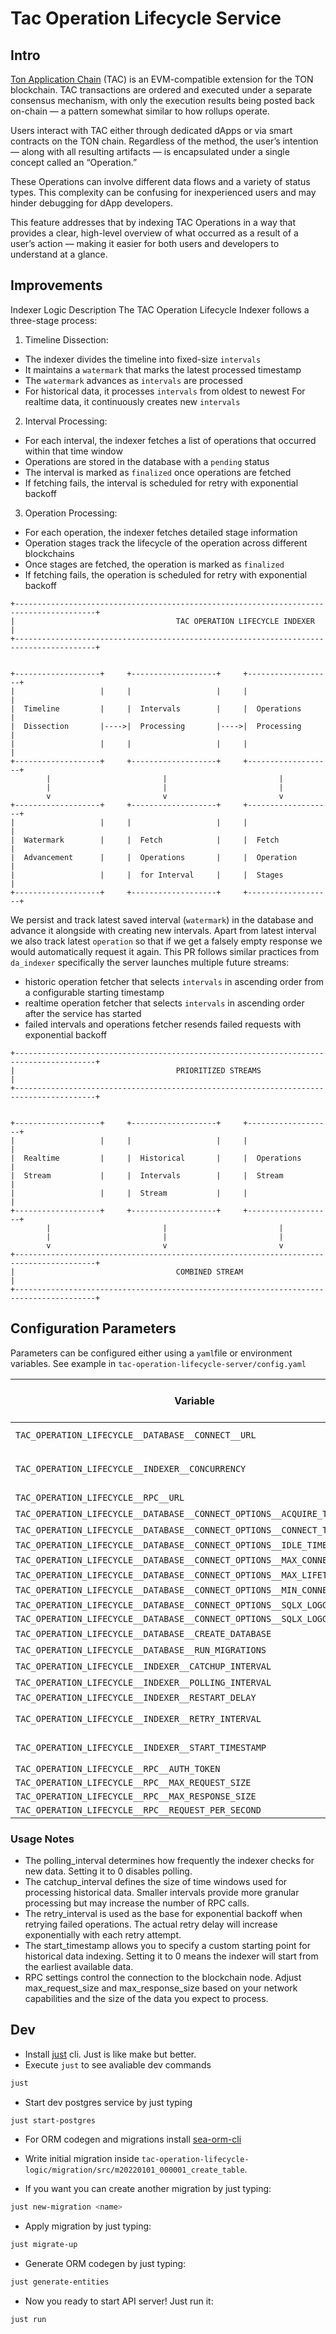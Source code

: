 Tac Operation Lifecycle Service
===

## Intro

[Ton Application Chain](https://docs.tac.build/) (TAC) is an EVM-compatible extension for the TON blockchain.
TAC transactions are ordered and executed under a separate consensus mechanism, with only the execution results being posted back on-chain — a pattern somewhat similar to how rollups operate.

Users interact with TAC either through dedicated dApps or via smart contracts on the TON chain. Regardless of the method, the user’s intention — along with all resulting artifacts — is encapsulated under a single concept called an “Operation.”

These Operations can involve different data flows and a variety of status types. This complexity can be confusing for inexperienced users and may hinder debugging for dApp developers.

This feature addresses that by indexing TAC Operations in a way that provides a clear, high-level overview of what occurred as a result of a user’s action — making it easier for both users and developers to understand at a glance.

## Improvements 

Indexer Logic Description
The TAC Operation Lifecycle Indexer follows a three-stage process:
1. Timeline Dissection:
* The indexer divides the timeline into fixed-size `intervals`
* It maintains a `watermark` that marks the latest processed timestamp
* The `watermark` advances as `intervals` are processed
* For historical data, it processes `intervals` from oldest to newest
For realtime data, it continuously creates new `intervals`
2. Interval Processing:
* For each interval, the indexer fetches a list of operations that occurred within that time window
* Operations are stored in the database with a `pending` status
* The interval is marked as `finalized` once operations are fetched
* If fetching fails, the interval is scheduled for retry with exponential backoff
3. Operation Processing:
* For each operation, the indexer fetches detailed stage information
* Operation stages track the lifecycle of the operation across different blockchains
* Once stages are fetched, the operation is marked as `finalized`
* If fetching fails, the operation is scheduled for retry with exponential backoff


```
+----------------------------------------------------------------------------------------+
|                                    TAC OPERATION LIFECYCLE INDEXER                      |
+----------------------------------------------------------------------------------------+
                                                                                          
                                                                                          
+-------------------+     +-------------------+     +-------------------+                  
|                   |     |                   |     |                   |                  
|  Timeline         |     |  Intervals        |     |  Operations       |                  
|  Dissection       |---->|  Processing       |---->|  Processing       |                  
|                   |     |                   |     |                   |                  
+-------------------+     +-------------------+     +-------------------+                  
        |                         |                         |                              
        |                         |                         |                              
        v                         v                         v                              
+-------------------+     +-------------------+     +-------------------+                  
|                   |     |                   |     |                   |                  
|  Watermark        |     |  Fetch            |     |  Fetch            |                  
|  Advancement      |     |  Operations       |     |  Operation        |                  
|                   |     |  for Interval     |     |  Stages           |                  
+-------------------+     +-------------------+     +-------------------+  
```

We persist and track latest saved interval (`watermark`) in the database and advance it alongside with creating new intervals.
Apart from latest interval we also track latest `operation` so that if we get a falsely empty response we would automatically request it again.
This PR follows similar practices  from `da_indexer` specifically the server launches multiple future streams:
* historic operation fetcher that selects `intervals` in ascending order from a configurable starting timestamp
* realtime operation fetcher that selects `intervals` in ascending order after the service has started
* failed intervals and operations fetcher resends failed requests with exponential backoff 

```                                                                                       
+----------------------------------------------------------------------------------------+
|                                    PRIORITIZED STREAMS                                  |
+----------------------------------------------------------------------------------------+
                                                                                          
                                                                                          
+-------------------+     +-------------------+     +-------------------+                  
|                   |     |                   |     |                   |                  
|  Realtime         |     |  Historical       |     |  Operations       |                  
|  Stream           |     |  Intervals        |     |  Stream           |                  
|                   |     |  Stream           |     |                   |                  
+-------------------+     +-------------------+     +-------------------+                  
        |                         |                         |                              
        |                         |                         |                              
        v                         v                         v                              
+----------------------------------------------------------------------------------------+
|                                    COMBINED STREAM                                      |
+----------------------------------------------------------------------------------------+
```

## Configuration Parameters

Parameters can be configured either using a `yaml`file or environment variables. See example in `tac-operation-lifecycle-server/config.yaml`

[anchor]: <> (anchors.envs.start.service)

| Variable | Req&#x200B;uir&#x200B;ed | Description | Default value |
| --- | --- | --- | --- |
| `TAC_OPERATION_LIFECYCLE__DATABASE__CONNECT__URL` | true | e.g. `postgres://postgres:postgres@database:5432/blockscout` | |
| `TAC_OPERATION_LIFECYCLE__INDEXER__CONCURRENCY` | true |  Number of concurrent operations the indexer can process  | number of logical CPU's |
| `TAC_OPERATION_LIFECYCLE__RPC__URL` | true | RPC endpoint e.g. `https://data.turin.tac.build/` | |
| `TAC_OPERATION_LIFECYCLE__DATABASE__CONNECT_OPTIONS__ACQUIRE_TIMEOUT` | | e.g. `10` | `null` |
| `TAC_OPERATION_LIFECYCLE__DATABASE__CONNECT_OPTIONS__CONNECT_TIMEOUT` | | e.g. `10` | `null` |
| `TAC_OPERATION_LIFECYCLE__DATABASE__CONNECT_OPTIONS__IDLE_TIMEOUT` | | | `null` |
| `TAC_OPERATION_LIFECYCLE__DATABASE__CONNECT_OPTIONS__MAX_CONNECTIONS` | | e.g. `20` | `null` |
| `TAC_OPERATION_LIFECYCLE__DATABASE__CONNECT_OPTIONS__MAX_LIFETIME` | | | `null` |
| `TAC_OPERATION_LIFECYCLE__DATABASE__CONNECT_OPTIONS__MIN_CONNECTIONS` | | e.g. `10` | `null` |
| `TAC_OPERATION_LIFECYCLE__DATABASE__CONNECT_OPTIONS__SQLX_LOGGING` | | | `true` |
| `TAC_OPERATION_LIFECYCLE__DATABASE__CONNECT_OPTIONS__SQLX_LOGGING_LEVEL` | | | `debug` |
| `TAC_OPERATION_LIFECYCLE__DATABASE__CREATE_DATABASE` | | e.g. `true` | `false` |
| `TAC_OPERATION_LIFECYCLE__DATABASE__RUN_MIGRATIONS` | | e.g. `true` | `false` |
| `TAC_OPERATION_LIFECYCLE__INDEXER__CATCHUP_INTERVAL` | | A single interval length for operations fetching | `5` |
| `TAC_OPERATION_LIFECYCLE__INDEXER__POLLING_INTERVAL` | | Frequency for generating new real-time intervals | `0` |
| `TAC_OPERATION_LIFECYCLE__INDEXER__RESTART_DELAY` | | | `60` |
| `TAC_OPERATION_LIFECYCLE__INDEXER__RETRY_INTERVAL` | | Retry period length for failed tasks ( both intervals and operations)| `180` |
| `TAC_OPERATION_LIFECYCLE__INDEXER__START_TIMESTAMP` | | All of the events before this epoch are essentially ignored. This could be used for partial sync | `0` |
| `TAC_OPERATION_LIFECYCLE__RPC__AUTH_TOKEN` | | | `null` |
| `TAC_OPERATION_LIFECYCLE__RPC__MAX_REQUEST_SIZE` | | | `104857600` |
| `TAC_OPERATION_LIFECYCLE__RPC__MAX_RESPONSE_SIZE` | | | `104857600` |
| `TAC_OPERATION_LIFECYCLE__RPC__REQUEST_PER_SECOND` | | | `100` |

[anchor]: <> (anchors.envs.end.service)

### Usage Notes

* The polling_interval determines how frequently the indexer checks for new data. Setting it to 0 disables polling.
* The catchup_interval defines the size of time windows used for processing historical data. Smaller intervals provide more granular processing but may increase the number of RPC calls.
* The retry_interval is used as the base for exponential backoff when retrying failed operations. The actual retry delay will increase exponentially with each retry attempt.
* The start_timestamp allows you to specify a custom starting point for historical data indexing. Setting it to 0 means the indexer will  start from the earliest available data.
* RPC settings control the connection to the blockchain node. Adjust max_request_size and max_response_size based on your network capabilities and the size of the data you expect to process.

## Dev

+ Install [just](https://github.com/casey/just) cli. Just is like make but better.
+ Execute `just` to see avaliable dev commands

```bash
just
```
+ Start dev postgres service by just typing

```bash
just start-postgres
```

+ For ORM codegen and migrations install [sea-orm-cli](https://www.sea-ql.org/SeaORM/docs/generate-entity/sea-orm-cli/)


+ Write initial migration inside `tac-operation-lifecycle-logic/migration/src/m20220101_000001_create_table`.
+ If you want you can create another migration by just typing:

```bash
just new-migration <name>
```
+ Apply migration by just typing:

```bash
just migrate-up
```

+ Generate ORM codegen by just typing:

```bash
just generate-entities
```
+ Now you ready to start API server! Just run it:
```
just run
```